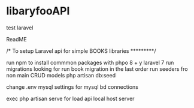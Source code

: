 # libaryfooAPI
test laravel


ReadME

/* To setup Laravel api for simple BOOKS libraries *********/

run npm to install commmon packages with phpo 8  + y laravel 7 
run migrations looking for run  book migration in the last order
run seeders fro non main CRUD models  php artisan db:seed

change .env mysql settings for mysql bd  connections

exec php artisan serve for load api local host server

